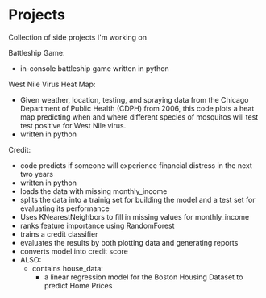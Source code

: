 # Projects
Collection of side projects I'm working on

Battleship Game:
- in-console battleship game written in python

West Nile Virus Heat Map:
- Given weather, location, testing, and spraying data from the Chicago Department of Public Health (CDPH) from 2006, this code plots a heat map predicting when and where different species of mosquitos will test test positive for West Nile virus.
- written in python

Credit:
- code predicts if someone will experience financial distress in the next two years
- written in python
- loads the data with missing monthly_income
- splits the data into a trainig set for building the model and a test set for evaluating its performance
- Uses KNearestNeighbors to fill in missing values for monthly_income
- ranks feature importance using RandomForest
- trains a credit classifier
- evaluates the results by both plotting data and generating reports
- converts model into credit score
- ALSO:
    - contains house_data:
        - a linear regression model for the Boston Housing Dataset to predict Home Prices
